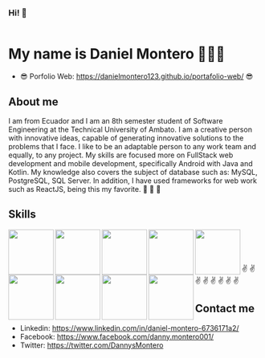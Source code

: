 ### Hi! 👋

<image src="/img/banner.png" alt="">

# My name is Daniel Montero 👨🏻‍💻
  - 😎 Porfolio Web: https://danielmontero123.github.io/portafolio-web/ 😎

 ## About me
  I am from Ecuador and I am an 8th semester student of Software Engineering at the Technical University of Ambato. I am a creative person with innovative ideas, capable of generating innovative solutions to the problems that I face. I like to be an adaptable person to any work team and equally, to any project. My skills are focused more on FullStack web development and mobile development, specifically Android with Java and Kotlin. My knowledge also covers the subject of database such as: MySQL, PostgreSQL, SQL Server. In addition, I have used frameworks for web work such as ReactJS, being this my favorite.  🎉 🎉 🎉
  
 ## Skills
  <image align="left" src="https://i.blogs.es/8d2420/650_1000_java/1366_2000.png" alt="" width="90px">
  <image align="left" src="https://upload.wikimedia.org/wikipedia/commons/thumb/9/99/Unofficial_JavaScript_logo_2.svg/1200px-Unofficial_JavaScript_logo_2.svg.png" alt="" width="90px">
  <image align="left" src="https://upload.wikimedia.org/wikipedia/commons/thumb/1/10/CSS3_and_HTML5_logos_and_wordmarks.svg/2560px-CSS3_and_HTML5_logos_and_wordmarks.svg.png" alt="" width="90px">
  <image align="left" src="https://upload.wikimedia.org/wikipedia/commons/thumb/6/64/Android_logo_2019_%28stacked%29.svg/1200px-Android_logo_2019_%28stacked%29.svg.png" alt="" width="90px">
  <image align="left" src="https://d1.awsstatic.com/asset-repository/products/amazon-rds/1024px-MySQL.ff87215b43fd7292af172e2a5d9b844217262571.png" alt="" width="90px">
  <image align="left" src="https://www.comparasoftware.com/wp-content/uploads/2018/08/logoPostgreSQL.png" alt="" width="90px">
  <image align="left" src="https://ipappg.edu.pe/blog/wp-content/uploads/2022/05/mssqlserver.png" alt="" width="90px">
  <image align="left" src="https://upload.wikimedia.org/wikipedia/commons/thumb/a/a7/React-icon.svg/1200px-React-icon.svg.png" alt="" width="90px">
  <image align="left" src="https://nodd3r.com/media/blog/Portadas_blog_21.png" alt="" width="90px">
    
<br>
<br>
<br>
<br>
    ✌ ✌ ✌ ✌ ✌ ✌ ✌ ✌
 <br>
    
  ## Contact me
   - Linkedin: https://www.linkedin.com/in/daniel-montero-6736171a2/
   - Facebook: https://www.facebook.com/danny.montero001/
   - Twitter: https://twitter.com/DannysMontero
